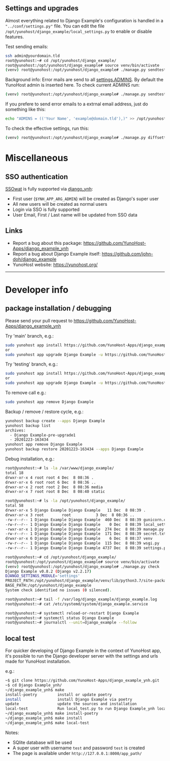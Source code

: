 ## Settings and upgrades

Almost everything related to Django Example's configuration is handled in a `"../conf/settings.py"` file.
You can edit the file `/opt/yunohost/django_example/local_settings.py` to enable or disable features.

Test sending emails:

```bash
ssh admin@yourdomain.tld
root@yunohost:~# cd /opt/yunohost/django_example/
root@yunohost:/opt/yunohost/django_example# source venv/bin/activate
(venv) root@yunohost:/opt/yunohost/django_example# ./manage.py sendtestemail --admins
```

Background info: Error mails are send to all [settings.ADMINS](https://docs.djangoproject.com/en/2.2/ref/settings/#std:setting-ADMINS). By default the YunoHost admin is inserted here.
To check current ADMINS run:

```bash
(venv) root@yunohost:/opt/yunohost/django_example# ./manage.py sendtestemail --admins
```

If you prefere to send error emails to a extrnal email address, just do something like this:

```bash
echo "ADMINS = (('Your Name', 'example@domain.tld'),)" >> /opt/yunohost/django_example/local_settings.py
```

To check the effective settings, run this:
```bash
(venv) root@yunohost:/opt/yunohost/django_example# ./manage.py diffsettings
```


# Miscellaneous


## SSO authentication

[SSOwat](https://github.com/YunoHost/SSOwat) is fully supported via [django_ynh](https://github.com/YunoHost-Apps/django_ynh):

* First user (`$YNH_APP_ARG_ADMIN`) will be created as Django's super user
* All new users will be created as normal users
* Login via SSO is fully supported
* User Email, First / Last name will be updated from SSO data


## Links

 * Report a bug about this package: https://github.com/YunoHost-Apps/django_example_ynh
 * Report a bug about Django Example itself: https://github.com/john-doh/django_example
 * YunoHost website: https://yunohost.org/

---

# Developer info

## package installation / debugging

Please send your pull request to https://github.com/YunoHost-Apps/django_example_ynh

Try 'main' branch, e.g.:
```bash
sudo yunohost app install https://github.com/YunoHost-Apps/django_example_ynh/tree/master --debug
or
sudo yunohost app upgrade Django Example -u https://github.com/YunoHost-Apps/django_example_ynh/tree/master --debug
```

Try 'testing' branch, e.g.:
```bash
sudo yunohost app install https://github.com/YunoHost-Apps/django_example_ynh/tree/testing --debug
or
sudo yunohost app upgrade Django Example -u https://github.com/YunoHost-Apps/django_example_ynh/tree/testing --debug
```

To remove call e.g.:
```bash
sudo yunohost app remove Django Example
```

Backup / remove / restore cycle, e.g.:
```bash
yunohost backup create --apps Django Example
yunohost backup list
archives:
  - Django Example-pre-upgrade1
  - 20201223-163434
yunohost app remove Django Example
yunohost backup restore 20201223-163434 --apps Django Example
```

Debug installation, e.g.:
```bash
root@yunohost:~# ls -la /var/www/django_example/
total 18
drwxr-xr-x 4 root root 4 Dec  8 08:36 .
drwxr-xr-x 6 root root 6 Dec  8 08:36 ..
drwxr-xr-x 2 root root 2 Dec  8 08:36 media
drwxr-xr-x 7 root root 8 Dec  8 08:40 static

root@yunohost:~# ls -la /opt/yunohost/django_example/
total 58
drwxr-xr-x 5 Django Example Django Example   11 Dec  8 08:39 .
drwxr-xr-x 3 root        root           3 Dec  8 08:36 ..
-rw-r--r-- 1 Django Example Django Example  460 Dec  8 08:39 gunicorn.conf.py
-rw-r--r-- 1 Django Example Django Example    0 Dec  8 08:39 local_settings.py
-rwxr-xr-x 1 Django Example Django Example  274 Dec  8 08:39 manage.py
-rw-r--r-- 1 Django Example Django Example  171 Dec  8 08:39 secret.txt
drwxr-xr-x 6 Django Example Django Example    6 Dec  8 08:37 venv
-rw-r--r-- 1 Django Example Django Example  115 Dec  8 08:39 wsgi.py
-rw-r--r-- 1 Django Example Django Example 4737 Dec  8 08:39 settings.py

root@yunohost:~# cd /opt/yunohost/django_example/
root@yunohost:/opt/yunohost/django_example# source venv/bin/activate
(venv) root@yunohost:/opt/yunohost/django_example# ./manage.py check
Django Example v0.8.2 (Django v2.2.17)
DJANGO_SETTINGS_MODULE='settings'
PROJECT_PATH:/opt/yunohost/django_example/venv/lib/python3.7/site-packages
BASE_PATH:/opt/yunohost/django_example
System check identified no issues (0 silenced).

root@yunohost:~# tail -f /var/log/django_example/django_example.log
root@yunohost:~# cat /etc/systemd/system/django_example.service

root@yunohost:~# systemctl reload-or-restart Django Example
root@yunohost:~# systemctl status Django Example
root@yunohost:~# journalctl --unit=django_example --follow
```

## local test

For quicker developing of Django Example in the context of YunoHost app,
it's possible to run the Django developer server with the settings
and urls made for YunoHost installation.

e.g.:
```bash
~$ git clone https://github.com/YunoHost-Apps/django_example_ynh.git
~$ cd Django Example_ynh/
~/django_example_ynh$ make
install-poetry         install or update poetry
install                install Django Example via poetry
update                 update the sources and installation
local-test             Run local_test.py to run Django Example_ynh locally
~/django_example_ynh$ make install-poetry
~/django_example_ynh$ make install
~/django_example_ynh$ make local-test
```

Notes:

* SQlite database will be used
* A super user with username `test` and password `test` is created
* The page is available under `http://127.0.0.1:8000/app_path/`
